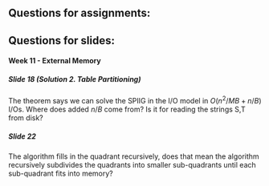 ## Questions for assignments:

## Questions for slides:

#### Week 11 - External Memory

##### Slide 18 (Solution 2. Table Partitioning)
The theorem says we can solve the SPIIG in the I/O model in $O(n^2/MB + n/B)$ I/Os. Where does added $n/B$ come from? Is it for reading the strings S,T from disk?

##### Slide 22
The algorithm fills in the quadrant recursively, does that mean the algorithm recursively subdivides the quadrants into smaller sub-quadrants until each sub-quadrant fits into memory?
